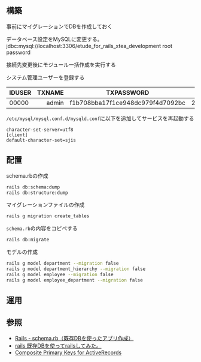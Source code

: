 ## 構築
事前にマイグレーションでDBを作成しておく

データベース設定をMySQLに変更する。
jdbc:mysql://localhost:3306/etude_for_rails_xtea_development
root
password

接続先変更後にモジュール一括作成を実行する

システム管理ユーザーを登録する

|IDUSER	| TXNAME         | TXPASSWORD                       | DTVALID    | DTEXPIRE   | TXEMAIL | TXMENUS | NREMPLOYEE | UPDCOUNTER |
|:------|-------:        |:----------:                      |:-----------:|:---------:|:-------:|:-------:|:----------:|:----------:|
| 00000	| admin          | f1b708bba17f1ce948dc979f4d7092bc	| 2000/01/01 | 9999/12/31 |         | ALL     |            |            |

`/etc/mysql/mysql.conf.d/mysqld.conf`に以下を追加してサービスを再起動する
```text
character-set-server=utf8
[client]
default-character-set=sjis
```

## 配置
schema.rbの作成
```bash
rails db:schema:dump
rails db:structure:dump
```

マイグレーションファイルの作成
```bash
rails g migration create_tables
```
`schema.rb`の内容をコピペする
```bash
rails db:migrate
```

モデルの作成
```bash
rails g model department --migration false
rails g model department_hierarchy --migration false
rails g model employee --migration false
rails g model employee_department --migration false
```

## 運用

## 参照
+ [Rails - schema.rb（既存DBを使ったアプリ作成）](https://qiita.com/edo1z/items/a0bf22b294406f00ec7c)
+ [rails 既存DBを使ってrailsしてみた。](http://hmu29.hatenablog.com/entry/2014/02/14/001513)
+ [Composite Primary Keys for ActiveRecords](https://github.com/composite-primary-keys/composite_primary_keys)
